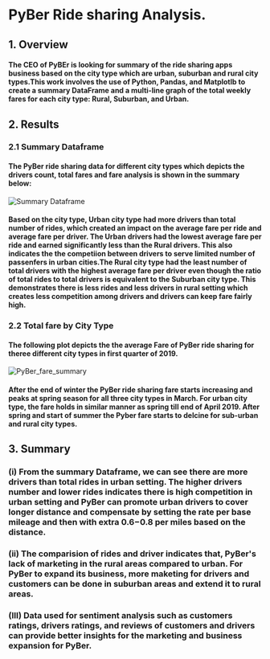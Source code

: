 # PyBer Ride sharing Analysis.
## 1. Overview
#### The CEO of PyBEr is looking for summary of the ride sharing apps business based on the city type which are urban, suburban and rural city types.This work involves the use of Python, Pandas, and Matplotlb to create a summary DataFrame and a multi-line graph of the total weekly fares for each city type: Rural, Suburban, and Urban.
## 2. Results
### 2.1 Summary Dataframe
#### The PyBer ride sharing data for different city types which depicts the drivers count, total fares and fare analysis is shown in the summary below:
![Summary Dataframe](https://user-images.githubusercontent.com/108683284/194807301-031a7080-04b7-4628-b52a-98c72c34f5eb.png)

#### Based on the city type, Urban city type had more drivers than total number of rides, which created an  impact on the average fare per ride and average fare per driver. The Urban drivers had the lowest average fare per ride and earned significantly less than the Rural drivers. This also indicates the the competiion between drivers to serve limited number of passenfers in urban cities.The Rural city type had the least number of total drivers with the highest average fare per driver even though the ratio of total rides to total drivers is equivalent to the Suburban city type. This demonstrates there is less rides and less drivers in rural setting which creates less competition among drivers and drivers can keep fare fairly high. 

### 2.2 Total fare by City Type 
#### The following plot depicts the the average Fare of PyBer ride sharing for theree different city types in first quarter of 2019. 
![PyBer_fare_summary](https://user-images.githubusercontent.com/108683284/195754743-72670786-42bc-4cd5-a20f-8c3d98dcfbfc.png)

#### After the end of winter the PyBer ride sharing fare starts increasing and peaks at spring season for all three city types in March. For urban city type, the fare holds in similar manner as spring till end of April 2019. After spring and start of summer the Pyber fare starts to delcine for sub-urban and rural city types. 

## 3. Summary

### (i) From the summary Dataframe, we can see there are more drivers than total rides in urban setting. The higher drivers number and lower rides indicates there is high competition in urban setting and PyBer can promote urban drivers to cover longer distance and compensate by setting the rate per base mileage and then with extra $0.6-$0.8 per miles based on the distance. 

### (ii) The comparision of rides and driver indicates that, PyBer's lack of marketing in the rural areas compared to urban. For PyBer to expand its business, more maketing for drivers and customers can be done in suburban areas and extend it to rural areas. 

### (III) Data used for sentiment analysis such as customers ratings, drivers ratings, and reviews of customers and drivers can provide better insights for the marketing and business expansion for PyBer. 
